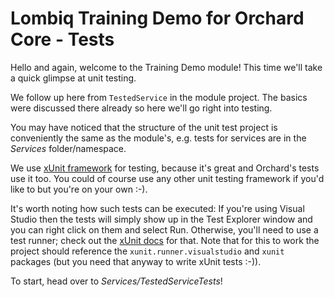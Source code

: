 # Lombiq Training Demo for Orchard Core - Tests

Hello and again, welcome to the Training Demo module! This time we'll take a quick glimpse at unit testing.

We follow up here from `TestedService` in the module project. The basics were discussed there already so here we'll go right into testing.

You may have noticed that the structure of the unit test project is conveniently the same as the module's, e.g. tests for services are in the _Services_ folder/namespace.

We use [xUnit framework](https://xunit.net/) for testing, because it's great and Orchard's tests use it too. You could of course use any other unit testing framework if you'd like to but you're on your own :-).

It's worth noting how such tests can be executed: If you're using Visual Studio then the tests will simply show up in the Test Explorer window and you can right click on them and select Run. Otherwise, you'll need to use a test runner; check out the [xUnit docs](https://xunit.net/) for that. Note that for this to work the project should reference the `xunit.runner.visualstudio` and `xunit` packages (but you need that anyway to write xUnit tests :-)).

To start, head over to _Services/TestedServiceTests_!
